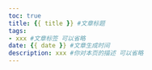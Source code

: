 ```yaml
---
toc: true
title: {{ title }} #文章标题
tags: 
- xxx #文章标签 可以省略
date: {{ date }} #文章生成时间
description: xxx #你对本页的描述 可以省略
---
```










<!--more-->
